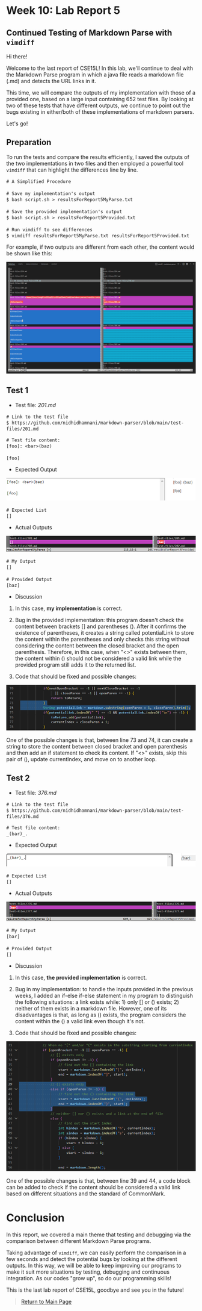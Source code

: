 # Week 10: Lab Report 5

## Continued Testing of Markdown Parse with `vimdiff`

Hi there!

Welcome to the last report of CSE15L! In this lab, we'll continue to deal with the Markdown Parse program in which a java file reads a markdown file (.md) and detects the URL links in it.

This time, we will compare the outputs of my implementation with those of a provided one, based on a large input containing 652 test files. By looking at two of these tests that have different outputs, we continue to point out the bugs existing in either/both of these implementations of markdown parsers.

Let's go!

## Preparation

To run the tests and compare the results efficiently, I saved the outputs of the two implementations in two files and then employed a powerful tool `vimdiff` that can highlight the differences line by line.

```
# A Simplified Procedure

# Save my implementation's output
$ bash script.sh > resultsForReport5MyParse.txt

# Save the provided implementation's output
$ bash script.sh > resultsForReport5Provided.txt

# Run vimdiff to see differences
$ vimdiff resultsForReport5MyParse.txt resultsForReport5Provided.txt
```

For example, if two outputs are different from each other, the content would be shown like this:

![Image](Images\Lab-Report-5\example.png)


## Test 1

* Test file: *201.md*

```
# Link to the test file
$ https://github.com/nidhidhamnani/markdown-parser/blob/main/test-files/201.md
```
```
# Test file content:
[foo]: <bar>(baz)

[foo]

```

* Expected Output

![Image](Images\Lab-Report-5\expected201.png)

```
# Expected List
[]
```

* Actual Outputs

![Image](Images\Lab-Report-5\test201.png)

```
# My Output
[]

# Provided Output
[baz]
```

* Discussion

1. In this case, **my implementation** is correct.

2. Bug in the provided implementation: this program doesn't check the content between brackets [] and parentheses (). After it confirms the existence of parentheses, it creates a string called potentialLink to store the content within the parentheses and only checks this string without considering the content between the closed bracket and the open parenthesis. Therefore, in this case, when "<>" exists between them, the content within () should not be considered a valid link while the provided program still adds it to the returned list.

3. Code that should be fixed and possible changes:

![Image](Images\Lab-Report-5\test201CodeNeededFixed.png)

One of the possible changes is that, between line 73 and 74, it can create a string to store the content between closed bracket and open parenthesis and then add an if statement to check its content. If "<>" exists, skip this pair of (), update currentIndex, and move on to another loop.


## Test 2

* Test file: *376.md*

```
# Link to the test file
$ https://github.com/nidhidhamnani/markdown-parser/blob/main/test-files/376.md
```
```
# Test file content:
_(bar)_.

```

* Expected Output

![Image](Images\Lab-Report-5\expected376.png)

```
# Expected List
[]
```

* Actual Outputs

![Image](Images\Lab-Report-5\test376.png)

```
# My Output
[bar]

# Provided Output
[]
```

* Discussion

1. In this case, **the provided implementation** is correct.

2. Bug in my implementation: to handle the inputs provided in the previous weeks, I added an if-else if-else statement in my program to distinguish the following situations: a link exists while: 1) only [] or () exists; 2) neither of them exists in a markdown file. However, one of its disadvantages is that, as long as () exists, the program considers the content within the () a valid link even though it's not.

3. Code that should be fixed and possible changes:

![Image](Images\Lab-Report-5\test376CodeNeededFixed.png)

One of the possible changes is that, between line 39 and 44, a code block can be added to check if the content should be considered a valid link based on different situations and the standard of CommonMark.


# Conclusion

In this report, we covered a main theme that testing and debugging via the comparison between different Markdown Parse programs.

Taking advantage of `vimdiff`, we can easily perform the comparison  in a few seconds and detect the potential bugs by looking at the different outputs. In this way, we will be able to keep improving our programs to make it suit more situations by testing, debugging and continuous integration. As our codes "grow up", so do our programming skills!

This is the last lab report of CSE15L, goodbye and see you in the future!

> [Return to Main Page](https://jypipi.github.io/cse15l-lab-reports/index.html)